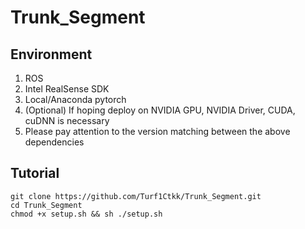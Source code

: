 # Trunk_Segment

## Environment
1. ROS
2. Intel RealSense SDK
3. Local/Anaconda pytorch
4. (Optional) If hoping deploy on NVIDIA GPU, NVIDIA Driver, CUDA, cuDNN is necessary
5. Please pay attention to the version matching between the above dependencies

## Tutorial
```
git clone https://github.com/Turf1Ctkk/Trunk_Segment.git
cd Trunk_Segment
chmod +x setup.sh && sh ./setup.sh
```
